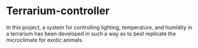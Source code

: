 # Terrarium-controller
 In this project, a system for controlling lighting, temperature, and humidity in a terrarium has been developed in such a way as to best replicate the microclimate for exotic animals.
